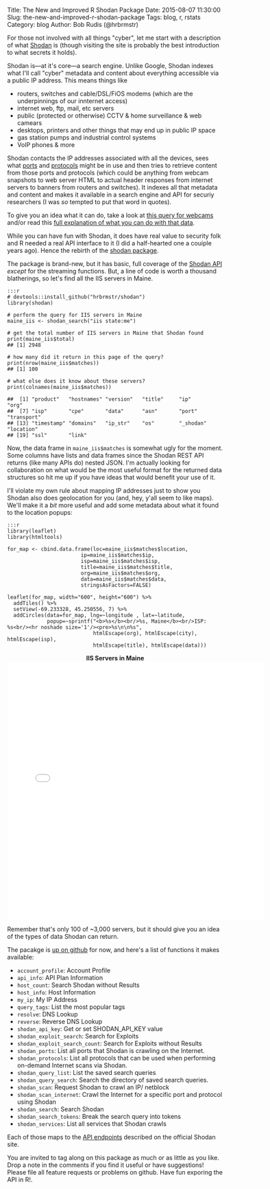 Title: The New and Improved R Shodan Package
Date: 2015-08-07 11:30:00
Slug: the-new-and-improved-r-shodan-package
Tags: blog, r, rstats
Category: blog
Author: Bob Rudis (@hrbrmstr)

For those not involved with all things "cyber", let me start with a description of what [Shodan](http://shodan.io/) is (though visiting the site is probably the best introduction to what secrets it holds).

Shodan is&mdash;at it's core&mdash;a search engine. Unlike Google, Shodan indexes what I'll call "cyber" metadata and content about everything accessible via a public IP address. This means things like

- routers, switches and cable/DSL/FiOS modems (which are the underpinnings of our innternet access)
- internet web, ftp, mail, etc servers
- public (protected or otherwise) CCTV & home surveillance & web camears
- desktops, printers and other things that may end up in public IP space
- gas station pumps and industrial control systems
- VoIP phones & more

Shodan contacts the IP addresses associated with all the devices, sees what [ports](https://en.wikipedia.org/wiki/List_of_TCP_and_UDP_port_numbers) and [protocols](https://en.wikipedia.org/wiki/Internet_Protocol) might be in use and then tries to retrieve content from those ports and protocols (which could be anything from webcam snapshots to web server HTML to actual header responses from internet servers to banners from routers and switches). It indexes all that metadata and content and makes it available in a search engine and API for securiy researchers (I was _so_ tempted to put that word in quotes).

To give you an idea what it can do, take a look at [this query for webcams](https://www.shodan.io/search?query=Server%3A+SQ-WEBCAM) and/or read this [full explanation of what you can do with that data](http://null-byte.wonderhowto.com/how-to/hack-like-pro-find-vulnerable-webcams-across-globe-using-shodan-0154830/).

While you can have fun with Shodan, it does have real value to security folk and R needed a real API interface to it (I did a half-hearted one a couiple years ago). Hence the rebirth of the [shodan package](https://github.com/hrbrmstr/shodan).

The package is brand-new, but it has basic, full coverage of the [Shodan API](https://developer.shodan.io/api) _except_ for the streaming functions. But, a line of code is worth a thousand blatherings, so let's find all the IIS servers in Maine.

    :::r
    # devtools::install_github("hrbrmstr/shodan")
    library(shodan)

    # perform the query for IIS servers in Maine
    maine_iis <- shodan_search("iis state:me")

    # get the total number of IIS servers in Maine that Shodan found
    print(maine_iis$total) 
    ## [1] 2948

    # how many did it return in this page of the query?
    print(nrow(maine_iis$matches))
    ## [1] 100

    # what else does it know about these servers?
    print(colnames(maine_iis$matches))

    ##  [1] "product"   "hostnames" "version"   "title"     "ip"        "org"      
    ##  [7] "isp"       "cpe"       "data"      "asn"       "port"      "transport"
    ## [13] "timestamp" "domains"   "ip_str"    "os"        "_shodan"   "location" 
    ## [19] "ssl"       "link"  

Now, the data frame in `maine_iis$matches` is somewhat ugly for the moment. Some columns have lists and data frames since the Shodan REST API returns (like many APIs do) nested JSON. I'm actually looking for collaboration on what would be the most useful format for the returned data structures so hit me up if you have ideas that would benefit your use of it.

I'll violate my own rule about mapping IP addresses just to show you Shodan also does geolocation for you (and, hey, y'all seem to like maps). We'll make it a _bit_ more useful and add some metadata about what it found to the location popups:

    :::r
    library(leaflet)
    library(htmltools)

    for_map <- cbind.data.frame(loc=maine_iis$matches$location, 
                            ip=maine_iis$matches$ip,
                            isp=maine_iis$matches$isp,
                            title=maine_iis$matches$title,
                            org=maine_iis$matches$org,
                            data=maine_iis$matches$data,
                            stringsAsFactors=FALSE)

    leaflet(for_map, width="600", height="600") %>% 
      addTiles() %>% 
      setView(-69.233328, 45.250556, 7) %>% 
      addCircles(data=for_map, lng=~longitude , lat=~latitude, 
                 popup=~sprintf("<b>%s</b><br/>%s, Maine</b><br/>ISP: %s<br/><hr noshade size='1'/><pre>%s\n\n%s", 
                                htmlEscape(org), htmlEscape(city), htmlEscape(isp), 
                                htmlEscape(title), htmlEscape(data))) 


<center>
<b>IIS Servers in Maine</b>
<iframe style="max-width=100%" 
        src="/widgets/2015-08-08-shodan-01.html" 
        sandbox="allow-same-origin 
        allow-scripts" width="600" 
        height="600" 
        scrolling="no" 
        seamless="seamless" 
        frameBorder="0"></iframe>
</center>

Remember that's only 100 of ~3,000 servers, but it should give you an idea of the types of data Shodan can return.

The pacakge is [up on github](https://github.com/hrbrmstr/shodan) for now, and here's a list of functions it makes available:

-   `account_profile`: Account Profile
-   `api_info`: API Plan Information
-   `host_count`: Search Shodan without Results
-   `host_info`: Host Information
-   `my_ip`: My IP Address
-   `query_tags`: List the most popular tags
-   `resolve`: DNS Lookup
-   `reverse`: Reverse DNS Lookup
-   `shodan_api_key`: Get or set SHODAN\_API\_KEY value
-   `shodan_exploit_search`: Search for Exploits
-   `shodan_exploit_search_count`: Search for Exploits without Results
-   `shodan_ports`: List all ports that Shodan is crawling on the Internet.
-   `shodan_protocols`: List all protocols that can be used when performing on-demand Internet scans via Shodan.
-   `shodan_query_list`: List the saved search queries
-   `shodan_query_search`: Search the directory of saved search queries.
-   `shodan_scan`: Request Shodan to crawl an IP/ netblock
-   `shodan_scan_internet`: Crawl the Internet for a specific port and protocol using Shodan
-   `shodan_search`: Search Shodan
-   `shodan_search_tokens`: Break the search query into tokens
-   `shodan_services`: List all services that Shodan crawls

Each of those maps to the [API endpoints](https://developer.shodan.io/api) described on the official Shodan site.

You are invited to tag along on this package as much or as little as you like. Drop a note in the comments if you find it useful or have suggestions! Please file all feature requests or problems on github. Have fun exporing the API in R!.
